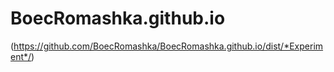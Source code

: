 # BoecRomashka.github.io
(https://github.com/BoecRomashka/BoecRomashka.github.io/dist/*Experiment*/)
